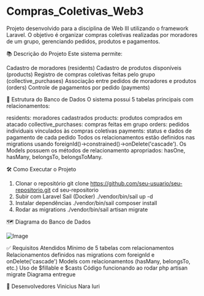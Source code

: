 # Compras_Coletivas_Web3
Projeto desenvolvido para a disciplina de Web III utilizando o framework Laravel.
O objetivo é organizar compras coletivas realizadas por moradores de um grupo, gerenciando pedidos, produtos e pagamentos.

📚 Descrição do Projeto
Este sistema permite:

Cadastro de moradores (residents)
Cadastro de produtos disponíveis (products)
Registro de compras coletivas feitas pelo grupo (collective_purchases)
Associação entre pedidos de moradores e produtos (orders)
Controle de pagamentos por pedido (payments)

🧱 Estrutura do Banco de Dados
O sistema possui 5 tabelas principais com relacionamentos:

residents: moradores cadastrados
products: produtos comprados em atacado
collective_purchases: compras feitas em grupo
orders: pedidos individuais vinculados às compras coletivas
payments: status e dados de pagamento de cada pedido
Todos os relacionamentos estão definidos nas migrations usando foreignId()->constrained()->onDelete('cascade').
Os Models possuem os métodos de relacionamento apropriados: hasOne, hasMany, belongsTo, belongsToMany.

🛠️ Como Executar o Projeto
1. Clonar o repositório
git clone https://github.com/seu-usuario/seu-repositorio.git
cd seu-repositorio
2. Subir com Laravel Sail (Docker)
./vendor/bin/sail up -d
3. Instalar dependências
./vendor/bin/sail composer install
4. Rodar as migrations
./vendor/bin/sail artisan migrate

🗺️ Diagrama do Banco de Dados

![Image](https://github.com/user-attachments/assets/c64bb1e8-83a3-4b89-8840-f79badcf69bd)

✅ Requisitos Atendidos
 Mínimo de 5 tabelas com relacionamentos
 Relacionamentos definidos nas migrations com foreignId e onDelete('cascade')
 Models com relacionamentos (hasMany, belongsTo, etc.)
 Uso de $fillable e $casts
 Código funcionando ao rodar php artisan migrate
 Diagrama entregue


👥 Desenvolvedores
Vinicius
Nara
Iuri
